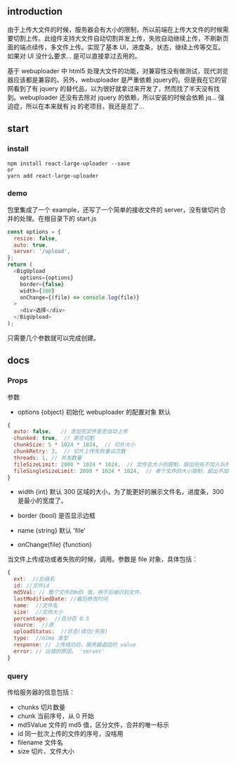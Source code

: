 ## introduction
由于上传大文件的时候，服务器会有大小的限制，所以前端在上传大文件的时候需要切割上传。此组件支持大文件自动切割并发上传，失败自动继续上传，不刷新页面的端点续传，多文件上传。实现了基本 UI，进度条，状态，继续上传等交互。如果对 UI 没什么要求...  是可以直接拿过去用的。

基于 webuploader 中 html5 处理大文件的功能，对兼容性没有做测试，现代浏览器应该都是兼容的。另外，webuploader 是严重依赖 jquery的。但是我在它的官网看到了有 jquery 的替代品，以为很好就拿过来开发了，然而找了半天没有找到。webuploader 还没有去除对 jquery 的依赖，所以安装的时候会依赖 jq...  强迫症，所以在本来就有 jq 的老项目，我还是忍了...

## start
### install
```
npm install react-large-uploader --save
or
yarn add react-large-uploader
```

### demo
包里集成了一个 example，还写了一个简单的接收文件的 server，没有做切片合并的处理。在根目录下的 start.js
```javascript
const options = {
  resize: false,
  auto: true,
  server: '/upload',
};
return (
  <BigUpload
    options={options}
    border={false}
    width={300}
    onChange={(file) => console.log(file)}
  >
    <div>选择</div>
  </BigUpload>
);
```
只需要几个参数就可以完成创建。

## docs

### Props
参数
- options
{object}
初始化 webuploader 的配置对象
默认
```javascript
{
  auto: false,   // 添加完文件是否自动上传
  chunked: true,  // 是否切割
  chunkSize: 5 * 1024 * 1024,  // 切片大小
  chunkRetry: 3,  // 切片上传失败重试次数
  threads: 1, // 并发数量
  fileSizeLimit: 2000 * 1024 * 1024,  // 文件总大小的限制，超出则先不加入队列
  fileSingleSizeLimit: 2000 * 1024 * 1024,  // 单个文件的大小限制，超出不加入队列
}
```

- width
{int}
默认 300
区域的大小，为了能更好的展示文件名，进度条，300 是最小的宽度了。

- border
{bool}
是否显示边框

- name
{string}
默认 'file'

- onChange(file)
{function}

当文件上传成功或者失败的时候，调用。参数是 file 对象，具体包括：
```javascript
{
  ext:  //后缀名
  id: //文件id
  md5Val: // 整个文件的md5 值，用于后端识别文件。
  lastModifiedDate: //最后修改时间
  name:  //文件名
  size:  //文件大小
  percentage:  //百分百 0.5
  source:  //源
  uploadStatus:  //状态(成功/失败)
  type:  //mime 类型
  response: // 上传成功后，服务器返回的 value
  error: // 出错的原因， 'server'
}

```

### query
传给服务器的信息包括：
- chunks
切片数量
- chunk
当前序号，从 0 开始
- md5Value
文件的 md5 值，区分文件，合并的唯一标示
- id
同一批次上传的文件的序号，没啥用
- filename
文件名
- size
切片、文件大小
